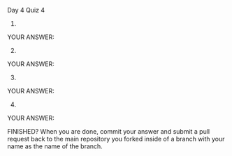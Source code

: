 Day 4 Quiz 4

1.

YOUR ANSWER:

2.

YOUR ANSWER:

3.

YOUR ANSWER:

4.

YOUR ANSWER:

FINISHED? When you are done, commit your answer and submit a pull request back to the main repository you forked inside of a branch with your name as the name of the branch.
